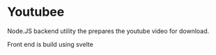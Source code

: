 # Youtubee

Node.JS backend utility the prepares the youtube video for download.

Front end is build using svelte

